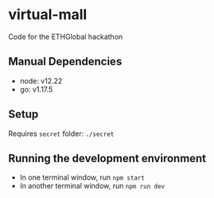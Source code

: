 # virtual-mall

Code for the ETHGlobal hackathon

## Manual Dependencies

-   node: v12.22
-   go: v1.17.5

## Setup

Requires `secret` folder: `./secret`

## Running the development environment

-   In one terminal window, run `npm start`
-   In another terminal window, run `npm run dev`

